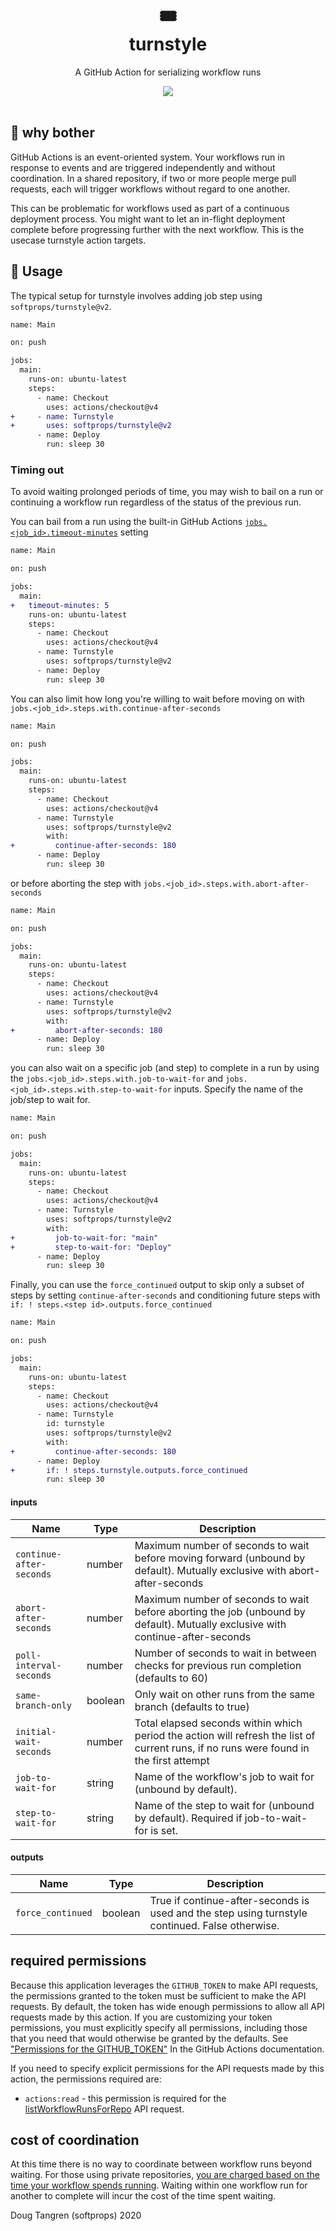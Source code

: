 <h1 align="center">
  🎟️
  <br/>
  turnstyle
</h1>

<p align="center">
   A GitHub Action for serializing workflow runs
</p>

<div align="center">
  <a href="https://github.com/softprops/turnstyle/actions">
		<img src="https://github.com/softprops/turnstyle/workflows/Main/badge.svg"/>
	</a>
</div>

<br />

## 🤔 why bother

GitHub Actions is an event-oriented system. Your workflows run in response to events and are triggered independently and without coordination. In a shared repository, if two or more people merge pull requests, each will trigger workflows without regard to one another.

This can be problematic for workflows used as part of a continuous deployment process. You might want to let an in-flight deployment complete before progressing further with the next workflow. This is the usecase turnstyle action targets.

## 🤸 Usage

The typical setup for turnstyle involves adding job step using `softprops/turnstyle@v2`.

```diff
name: Main

on: push

jobs:
  main:
    runs-on: ubuntu-latest
    steps:
      - name: Checkout
        uses: actions/checkout@v4
+     - name: Turnstyle
+       uses: softprops/turnstyle@v2
      - name: Deploy
        run: sleep 30
```

### Timing out

To avoid waiting prolonged periods of time, you may wish to bail on a run or continuing a workflow run regardless of the status of the previous run.

You can bail from a run using the built-in GitHub Actions [`jobs.<job_id>.timeout-minutes`](https://help.github.com/en/actions/automating-your-workflow-with-github-actions/workflow-syntax-for-github-actions#jobsjob_idtimeout-minutes) setting

```diff
name: Main

on: push

jobs:
  main:
+   timeout-minutes: 5
    runs-on: ubuntu-latest
    steps:
      - name: Checkout
        uses: actions/checkout@v4
      - name: Turnstyle
        uses: softprops/turnstyle@v2
      - name: Deploy
        run: sleep 30
```

You can also limit how long you're willing to wait before moving on with `jobs.<job_id>.steps.with.continue-after-seconds`

```diff
name: Main

on: push

jobs:
  main:
    runs-on: ubuntu-latest
    steps:
      - name: Checkout
        uses: actions/checkout@v4
      - name: Turnstyle
        uses: softprops/turnstyle@v2
        with:
+         continue-after-seconds: 180
      - name: Deploy
        run: sleep 30
```

or before aborting the step with `jobs.<job_id>.steps.with.abort-after-seconds`

```diff
name: Main

on: push

jobs:
  main:
    runs-on: ubuntu-latest
    steps:
      - name: Checkout
        uses: actions/checkout@v4
      - name: Turnstyle
        uses: softprops/turnstyle@v2
        with:
+         abort-after-seconds: 180
      - name: Deploy
        run: sleep 30
```

you can also wait on a specific job (and step) to complete in a run by using the `jobs.<job_id>.steps.with.job-to-wait-for`
and `jobs.<job_id>.steps.with.step-to-wait-for` inputs. Specify the name of the job/step to wait for.

```diff
name: Main

on: push

jobs:
  main:
    runs-on: ubuntu-latest
    steps:
      - name: Checkout
        uses: actions/checkout@v4
      - name: Turnstyle
        uses: softprops/turnstyle@v2
        with:
+         job-to-wait-for: "main"
+         step-to-wait-for: "Deploy"
      - name: Deploy
        run: sleep 30
```
 

Finally, you can use the `force_continued` output to skip only a subset of steps
by setting `continue-after-seconds` and conditioning future steps with
`if: ! steps.<step id>.outputs.force_continued`

```diff
name: Main

on: push

jobs:
  main:
    runs-on: ubuntu-latest
    steps:
      - name: Checkout
        uses: actions/checkout@v4
      - name: Turnstyle
        id: turnstyle
        uses: softprops/turnstyle@v2
        with:
+         continue-after-seconds: 180
      - name: Deploy
+       if: ! steps.turnstyle.outputs.force_continued
        run: sleep 30
```

#### inputs

| Name                     | Type    | Description                                                                                                                            |
| ------------------------ | ------- |----------------------------------------------------------------------------------------------------------------------------------------|
| `continue-after-seconds` | number  | Maximum number of seconds to wait before moving forward (unbound by default). Mutually exclusive with abort-after-seconds              |
| `abort-after-seconds`    | number  | Maximum number of seconds to wait before aborting the job (unbound by default). Mutually exclusive with continue-after-seconds         |
| `poll-interval-seconds`  | number  | Number of seconds to wait in between checks for previous run completion (defaults to 60)                                               |
| `same-branch-only`       | boolean | Only wait on other runs from the same branch (defaults to true)                                                                        |
| `initial-wait-seconds`   | number  | Total elapsed seconds within which period the action will refresh the list of current runs, if no runs were found in the first attempt |
| `job-to-wait-for`        | string  | Name of the workflow's job to wait for (unbound by default).                                                                           |
| `step-to-wait-for`       | string  | Name of the step to wait for (unbound by default). Required if job-to-wait-for is set.                                                 |

#### outputs

| Name              | Type    | Description                                                                                     |
| ----------------- | ------- | ----------------------------------------------------------------------------------------------- |
| `force_continued` | boolean | True if continue-after-seconds is used and the step using turnstyle continued. False otherwise. |

## required permissions

Because this application leverages the `GITHUB_TOKEN` to make API requests, the
permissions granted to the token must be sufficient to make the API requests.
By default, the token has wide enough permissions to allow all API requests
made by this action. If you are customizing your token permissions, you must
explicitly specify all permissions, including those that you need that would
otherwise be granted by the defaults. See ["Permissions for the
GITHUB_TOKEN"](https://docs.github.com/en/actions/security-guides/automatic-token-authentication#permissions-for-the-github_token)
In the GitHub Actions documentation.

If you need to specify explicit permissions for the API requests made by this
action, the permissions required are:

- `actions:read` - this permission is required for the [listWorkflowRunsForRepo](https://octokit.github.io/rest.js/v18#actions-list-workflow-runs-for-repo)
  API request.

## cost of coordination

At this time there is no way to coordinate between workflow runs beyond waiting. For those using private repositories, [you are charged based on the time your workflow spends running](https://github.com/features/actions#pricing-details). Waiting within one workflow run for another to complete will incur the cost of the time spent waiting.

Doug Tangren (softprops) 2020
